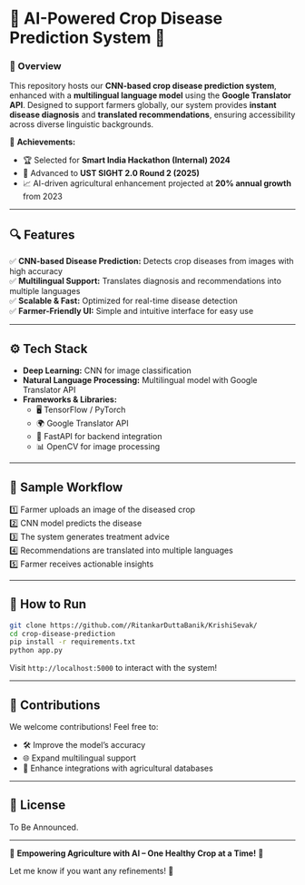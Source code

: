 
# 🌾 AI-Powered Crop Disease Prediction System 🌿  

### 🚀 Overview  
This repository hosts our **CNN-based crop disease prediction system**, enhanced with a **multilingual language model** using the **Google Translator API**. Designed to support farmers globally, our system provides **instant disease diagnosis** and **translated recommendations**, ensuring accessibility across diverse linguistic backgrounds.  

🌟 **Achievements:**  
- 🏆 Selected for **Smart India Hackathon (Internal) 2024**  
- 🚀 Advanced to **UST SIGHT 2.0 Round 2 (2025)**  
- 📈 AI-driven agricultural enhancement projected at **20% annual growth** from 2023  

---

## 🔍 Features  
✅ **CNN-based Disease Prediction:** Detects crop diseases from images with high accuracy  
✅ **Multilingual Support:** Translates diagnosis and recommendations into multiple languages  
✅ **Scalable & Fast:** Optimized for real-time disease detection  
✅ **Farmer-Friendly UI:** Simple and intuitive interface for easy use  

---

## ⚙️ Tech Stack  
- **Deep Learning:** CNN for image classification  
- **Natural Language Processing:** Multilingual model with Google Translator API  
- **Frameworks & Libraries:**  
  - 🖥️ TensorFlow / PyTorch  
  - 🌍 Google Translator API  
  - 🐍 FastAPI for backend integration  
  - 📊 OpenCV for image processing  

---

## 📸 Sample Workflow  
1️⃣ Farmer uploads an image of the diseased crop  
2️⃣ CNN model predicts the disease  
3️⃣ The system generates treatment advice  
4️⃣ Recommendations are translated into multiple languages  
5️⃣ Farmer receives actionable insights  

---

## 🚀 How to Run  
```bash
git clone https://github.com//RitankarDuttaBanik/KrishiSevak/
cd crop-disease-prediction
pip install -r requirements.txt
python app.py
```
Visit `http://localhost:5000` to interact with the system!  

---

## 🤝 Contributions  
We welcome contributions! Feel free to:  
- 🛠 Improve the model’s accuracy  
- 🌐 Expand multilingual support  
- 🔗 Enhance integrations with agricultural databases  

---

## 📜 License  
To Be Announced. 

---

🌱 **Empowering Agriculture with AI – One Healthy Crop at a Time!** 🌾  

Let me know if you want any refinements! 🚀
